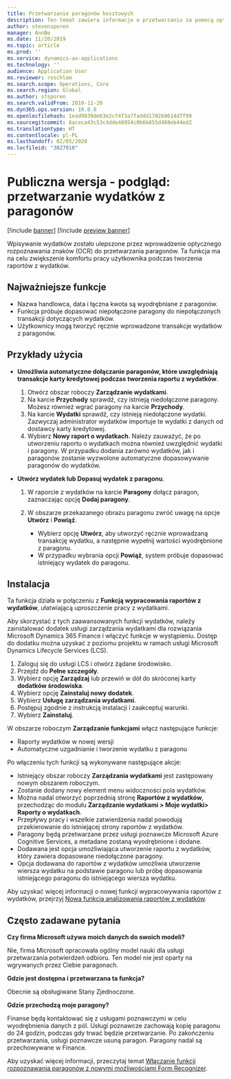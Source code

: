 ```yaml
---
title: Przetwarzanie paragonów kosztowych
description: Ten temat zawiera informacje o przetwarzaniu za pomocą optycznego rozpoznawania znaków (OCR) dla paragonów. Ta funkcja ma na celu zwiększenie komfortu pracy użytkownika podczas tworzenia raportów z wydatków w Microsoft Dynamics 365 Finance.
author: stevensporen
manager: AnnBe
ms.date: 11/20/2019
ms.topic: article
ms.prod: ''
ms.service: dynamics-ax-applications
ms.technology: ''
audience: Application User
ms.reviewer: roschlom
ms.search.scope: Operations, Core
ms.search.region: Global
ms.author: stsporen
ms.search.validFrom: 2019-11-20
ms.dyn365.ops.version: 10.0.8
ms.openlocfilehash: 1ead9039de63e2cf4f3a7faddd1702b9614d7f99
ms.sourcegitcommit: 6aceca43c53c4dde46954c0b6b855d488eb44ed2
ms.translationtype: HT
ms.contentlocale: pl-PL
ms.lasthandoff: 02/05/2020
ms.locfileid: "3027910"
---
```

# <a name="public-preview-expense-receipt-processing"></a>Publiczna wersja - podgląd: przetwarzanie wydatków z paragonów

[!include [banner](../includes/banner.md)]
[!include [preview banner](../includes/preview-banner.md)]


Wpisywanie wydatków zostało ulepszone przez wprowadzenie optycznego rozpoznawania znaków (OCR) do przetwarzania paragonów. Ta funkcja ma na celu zwiększenie komfortu pracy użytkownika podczas tworzenia raportów z wydatków.

## <a name="key-features"></a>Najważniejsze funkcje

- Nazwa handlowca, data i łączna kwota są wyodrębniane z paragonów.
- Funkcja próbuje dopasować niepołączone paragony do niepołączonych transakcji dotyczących wydatków.
- Użytkownicy mogą tworzyć ręcznie wprowadzone transakcje wydatków z paragonów.

## <a name="usage-examples"></a>Przykłady użycia

- **Umożliwia automatyczne dołączanie paragonów, które uwzględniają transakcje karty kredytowej podczas tworzenia raportu z wydatków**.

    1. Otwórz obszar roboczy **Zarządzanie wydatkami**.
    2. Na karcie **Przychody** sprawdź, czy istnieją niedołączone paragony. Możesz również wgrać paragony na karcie **Przychody**.
    3. Na karcie **Wydatki** sprawdź, czy istnieją niedołączone wydatki. Zazwyczaj administrator wydatków importuje te wydatki z danych od dostawcy karty kredytowej.
    4. Wybierz **Nowy raport o wydatkach**. Należy zauważyć, że po utworzeniu raportu o wydatkach można również uwzględnić wydatki i paragony. W przypadku dodania zarówno wydatków, jak i paragonów zostanie wyzwolone automatyczne dopasowywanie paragonów do wydatków.

- **Utwórz wydatek lub Dopasuj wydatek z paragonu**.

    1. W raporcie z wydatków na karcie **Paragony** dołącz paragon, zaznaczając opcję **Dodaj paragony**.
    2. W obszarze przekazanego obrazu paragonu zwróć uwagę na opcje **Utwórz** i **Powiąż**.

        - Wybierz opcję **Utwórz**, aby utworzyć ręcznie wprowadzaną transakcję wydatku, a następnie wypełnij wartości wyodrębnione z paragonu.
        - W przypadku wybrania opcji **Powiąż**, system próbuje dopasować istniejący wydatek do paragonu.

## <a name="installation"></a>Instalacja

Ta funkcja działa w połączeniu z **Funkcją wypracowania raportów z wydatków**, ułatwiającą uproszczenie pracy z wydatkami.

Aby skorzystać z tych zaawansowanych funkcji wydatków, należy zainstalować dodatek usługi zarządzania wydatkami dla rozwiązania Microsoft Dynamics 365 Finance i włączyć funkcje w wystąpieniu. Dostęp do dodatku można uzyskać z poziomu projektu w ramach usługi Microsoft Dynamics Lifecycle Services (LCS).

1. Zaloguj się do usługi LCS i otwórz żądane środowisko.
2. Przejdź do **Pełne szczegóły**.
3. Wybierz opcję **Zarządzaj** lub przewiń w dół do skróconej karty **dodatków środowiska**.
4. Wybierz opcję **Zainstaluj nowy dodatek**.
5. Wybierz **Usługę zarządzania wydatkami**.
6. Postępuj zgodnie z instrukcją instalacji i zaakceptuj warunki.
7. Wybierz **Zainstaluj**.

W obszarze roboczym **Zarządzanie funkcjami** włącz następujące funkcje:

- Raporty wydatków w nowej wersji
- Automatyczne uzgadnianie i tworzenie wydatku z paragonu

Po włączeniu tych funkcji są wykonywane następujące akcje:

- Istniejący obszar roboczy **Zarządzania wydatkami** jest zastępowany nowym obszarem roboczym.
- Zostanie dodany nowy element menu widoczności pola wydatków.
- Można nadal otworzyć poprzednią stronę **Raportów z wydatków**, przechodząc do modułu **Zarządzanie wydatkami > Moje wydatki> Raporty o wydatkach**.
- Przepływy pracy i wszelkie zatwierdzenia nadal powodują przekierowanie do istniejącej strony raportów z wydatków.
- Paragony będą przetwarzane przez usługi poznawcze Microsoft Azure Cognitive Services, a metadane zostaną wyodrębnione i dodane.
- Dodawana jest opcja umożliwiająca utworzenie raportu z wydatków, który zawiera dopasowane niedołączone paragony.
- Opcja dodawana do raportów z wydatków umożliwia utworzenie wiersza wydatku na podstawie paragonu lub próbę dopasowania istniejącego paragonu do istniejącego wiersza wydatku.

Aby uzyskać więcej informacji o nowej funkcji wypracowywania raportów z wydatków, przejrzyj [Nowa funkcja analizowania raportów z wydatków](ExpenseWorkspaceNew.md).

## <a name="frequently-asked-questions"></a>Często zadawane pytania

**Czy firma Microsoft używa moich danych do swoich modeli?**

Nie, firma Microsoft opracowała ogólny model nauki dla usługi przetwarzania potwierdzeń odbioru. Ten model nie jest oparty na wgrywanych przez Ciebie paragonach.

**Gdzie jest dostępna i przetwarzana ta funkcja?**

Obecnie są obsługiwane Stany Zjednoczone.

**Gdzie przechodzą moje paragony?**

Finanse będą kontaktować się z usługami poznawczymi w celu wyodrębnienia danych z pól. Usługi poznawcze zachowają kopię paragonu do 24 godzin, podczas gdy trwać będzie przetwarzanie. Po zakończeniu przetwarzania, usługi poznawcze usuną paragon. Paragony nadal są przechowywane w Finance.

Aby uzyskać więcej informacji, przeczytaj temat [Włączanie funkcji rozpoznawania paragonów z nowymi możliwościami Form Recognizer](https://azure.microsoft.com/blog/enable-receipt-understanding-with-form-recognizer-s-new-capability/).
